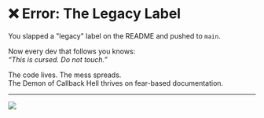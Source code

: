 # ❌ Error: The Legacy Label

You slapped a "legacy" label on the README and pushed to `main`.

Now every dev that follows you knows:  
_“This is cursed. Do not touch.”_

The code lives. The mess spreads.  
The Demon of Callback Hell thrives on fear-based documentation.

---

<a href="../start-game.md">
  <img src="https://img.shields.io/badge/Return%20to%20the%20battlefield%20and%20try%20again-slategray?style=for-the-badge"/>
</a>
